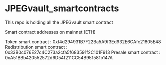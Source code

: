 # JPEGvault_smartcontracts
This repo is holding all the JPEGvault smart contract

Smart contract addresses on mainnet (ETH)

Token smart contract : 0xf4d294931B7F22Ba5A9f3Ed932E6CAfc21805E48 Redistribution smart contract : 0x33B0c076E27c4C273a2cfa5f683591f2C101F913 Presale smart contract : 0xA51BBb420552572d6D54f211CC54B951581b147A
